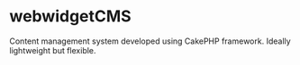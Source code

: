 # webwidgetCMS
Content management system developed using CakePHP framework. Ideally lightweight but flexible.

